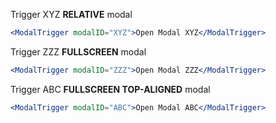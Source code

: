 Trigger XYZ **RELATIVE** modal
```jsx
<ModalTrigger modalID="XYZ">Open Modal XYZ</ModalTrigger>
```

Trigger ZZZ **FULLSCREEN** modal
```jsx
<ModalTrigger modalID="ZZZ">Open Modal ZZZ</ModalTrigger>
```

Trigger ABC **FULLSCREEN TOP-ALIGNED** modal
```jsx
<ModalTrigger modalID="ABC">Open Modal ABC</ModalTrigger>
```